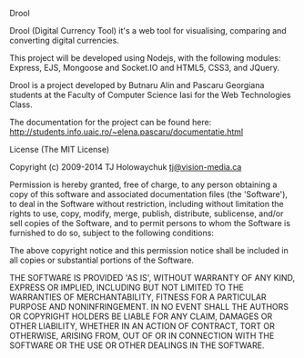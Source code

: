 Drool

Drool (Digital Currency Tool) it's a web tool for visualising, comparing and converting digital currencies.

This project will be developed using Nodejs, with the following modules: Express, EJS, Mongoose and Socket.IO and HTML5, CSS3, and JQuery.

Drool is a project developed by Butnaru Alin and Pascaru Georgiana students at the Faculty of Computer Science Iasi for the Web Technologies Class.

The documentation for the project can be found here: http://students.info.uaic.ro/~elena.pascaru/documentatie.html 

License
(The MIT License)

Copyright (c) 2009-2014 TJ Holowaychuk <tj@vision-media.ca>

Permission is hereby granted, free of charge, to any person obtaining a copy of this software and associated documentation files (the 'Software'), to deal in the Software without restriction, including without limitation the rights to use, copy, modify, merge, publish, distribute, sublicense, and/or sell copies of the Software, and to permit persons to whom the Software is furnished to do so, subject to the following conditions:

The above copyright notice and this permission notice shall be included in all copies or substantial portions of the Software.

THE SOFTWARE IS PROVIDED 'AS IS', WITHOUT WARRANTY OF ANY KIND, EXPRESS OR IMPLIED, INCLUDING BUT NOT LIMITED TO THE WARRANTIES OF MERCHANTABILITY, FITNESS FOR A PARTICULAR PURPOSE AND NONINFRINGEMENT. IN NO EVENT SHALL THE AUTHORS OR COPYRIGHT HOLDERS BE LIABLE FOR ANY CLAIM, DAMAGES OR OTHER LIABILITY, WHETHER IN AN ACTION OF CONTRACT, TORT OR OTHERWISE, ARISING FROM, OUT OF OR IN CONNECTION WITH THE SOFTWARE OR THE USE OR OTHER DEALINGS IN THE SOFTWARE.
